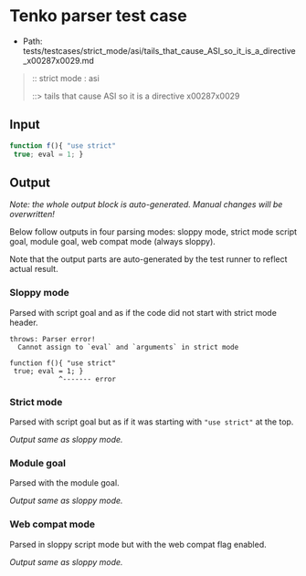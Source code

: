 # Tenko parser test case

- Path: tests/testcases/strict_mode/asi/tails_that_cause_ASI_so_it_is_a_directive_x00287x0029.md

> :: strict mode : asi
>
> ::> tails that cause ASI so it is a directive x00287x0029

## Input


`````js
function f(){ "use strict" 
 true; eval = 1; }
`````

## Output

_Note: the whole output block is auto-generated. Manual changes will be overwritten!_

Below follow outputs in four parsing modes: sloppy mode, strict mode script goal, module goal, web compat mode (always sloppy).

Note that the output parts are auto-generated by the test runner to reflect actual result.

### Sloppy mode

Parsed with script goal and as if the code did not start with strict mode header.

`````
throws: Parser error!
  Cannot assign to `eval` and `arguments` in strict mode

function f(){ "use strict"
 true; eval = 1; }
            ^------- error
`````

### Strict mode

Parsed with script goal but as if it was starting with `"use strict"` at the top.

_Output same as sloppy mode._

### Module goal

Parsed with the module goal.

_Output same as sloppy mode._

### Web compat mode

Parsed in sloppy script mode but with the web compat flag enabled.

_Output same as sloppy mode._
